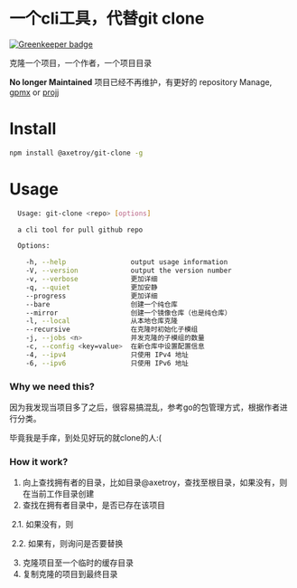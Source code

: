 # 一个cli工具，代替git clone

[![Greenkeeper badge](https://badges.greenkeeper.io/axetroy/git-clone-cli.svg)](https://greenkeeper.io/)

克隆一个项目，一个作者，一个项目目录

**No longer Maintained** 项目已经不再维护，有更好的 repository Manage, [gpmx](https://github.com/axetroy/gpm) or [projj](https://github.com/popomore/projj)

# Install
```bash
npm install @axetroy/git-clone -g
```

# Usage

```bash
  Usage: git-clone <repo> [options]

  a cli tool for pull github repo

  Options:

    -h, --help                output usage information
    -V, --version             output the version number
    -v, --verbose             更加详细
    -q, --quiet               更加安静
    --progress                更加详细
    --bare                    创建一个纯仓库
    --mirror                  创建一个镜像仓库（也是纯仓库）
    -l, --local               从本地仓库克隆
    --recursive               在克隆时初始化子模组
    -j, --jobs <n>            并发克隆的子模组的数量
    -c, --config <key=value>  在新仓库中设置配置信息
    -4, --ipv4                只使用 IPv4 地址
    -6, --ipv6                只使用 IPv6 地址

```

### Why we need this?

因为我发现当项目多了之后，很容易搞混乱，参考go的包管理方式，根据作者进行分类。

毕竟我是手痒，到处见好玩的就clone的人:(

### How it work?

1. 向上查找拥有者的目录，比如目录@axetroy，查找至根目录，如果没有，则在当前工作目录创建
2. 查找在拥有者目录中，是否已存在该项目

  2.1. 如果没有，则
  
  2.2. 如果有，则询问是否要替换
  
3. 克隆项目至一个临时的缓存目录
4. 复制克隆的项目到最终目录
